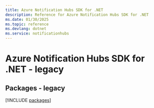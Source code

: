 ```yaml
---
title: Azure Notification Hubs SDK for .NET
description: Reference for Azure Notification Hubs SDK for .NET
ms.date: 01/30/2025
ms.topic: reference
ms.devlang: dotnet
ms.service: notificationhubs
---
```

# Azure Notification Hubs SDK for .NET - legacy
## Packages - legacy
[!INCLUDE [packages](notification-hubs-index.md)]